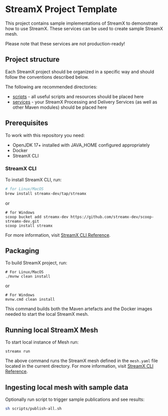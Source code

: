 # StreamX Project Template

This project contains sample implementations of StreamX to demonstrate how to use StreamX.
These services can be used to create sample StreamX mesh.

Please note that these services are not production-ready!

## Project structure

Each StreamX project should be organized in a specific way and should follow the conventions described below.

The following are recommended directories:

[//]: # (* TODO `configs`)
[//]: # (* TODO `secrets`)
* [scripts](./scripts/README.md) - all useful scripts and resources should be placed here
* [services](./services/README.md) - your StreamX Processing and Delivery Services (as well as other Maven modules) should be placed here


[//]: # (* TODO `mesh.yaml`)
[//]: # (* TODO `pom.xml`)
[//]: # (* TODO `deployment.yaml`)

## Prerequisites

To work with this repository you need:
* OpenJDK 17+ installed with JAVA_HOME configured appropriately
* Docker
* StreamX CLI

### StreamX CLI

To install StreamX CLI, run:
```sh
# for Linux/MacOS
brew install streamx-dev/tap/streamx
```
or
```shell
# for Windows
scoop bucket add streamx-dev https://github.com/streamx-dev/scoop-streamx-dev.git
scoop install streamx
```

For more information, visit [StreamX CLI Reference](https://www.streamx.dev/guides/streamx-command-line-interface-reference.html#_installing_the_cli).

## Packaging

To build StreamX project, run:
```shell
# For Linux/MacOS
./mvnw clean install
```
or 
```shell
# For Windows
mvnw.cmd clean install
```

This command builds both the Maven artefacts and the Docker images needed to start the local StreamX mesh.

## Running local StreamX Mesh

To start local instance of Mesh run:

```shell
streamx run
```
The above command runs the StreamX mesh defined in the `mesh.yaml` file located in the current directory.
For more information, visit [StreamX CLI Reference](https://www.streamx.dev/guides/streamx-command-line-interface-reference.html#_streamx_run).

## Ingesting local mesh with sample data

Optionally run script to trigger sample publications and see results:

```bash
sh scripts/publish-all.sh
```

